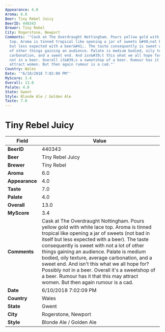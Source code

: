 ```yaml
---
Appearance: 4.0
Aroma: 6.0
Beer: Tiny Rebel Juicy
BeerID: 440343
Brewer: Tiny Rebel
City: Rogerstone, Newport
Comments: '"Cask at The Overdraught Nottingham. Pours yellow gold with white lace
  top. Aroma is tinned tropical like opening a jar of sweets &#40;not bad in itself
  but less expected with a beer&#41;. The taste consequently is sweet with not a lot
  of other things gaining an audience. Palate is medium bodied, oily texture, average
  carbonation, and a sweet end. And isn&#39;t this what we all hope for? Possibly
  not in a beer. Overall it&#39;s a sweetshop of a beer. Rumour has it that this may
  attract women. But then again rumour is a cad."'
Country: Wales
Date: '"6/10/2018 7:02:09 PM"'
MyScore: 3.4
Overall: 13.0
Palate: 4.0
State: Gwent
Style: Blonde Ale / Golden Ale
Taste: 7.0
---
```


# Tiny Rebel Juicy

| Field         | Value |
|---------------|-------|
| **BeerID** | 440343 |
| **Beer** | Tiny Rebel Juicy |
| **Brewer** | Tiny Rebel |
| **Aroma** | 6.0 |
| **Appearance** | 4.0 |
| **Taste** | 7.0 |
| **Palate** | 4.0 |
| **Overall** | 13.0 |
| **MyScore** | 3.4 |
| **Comments** | Cask at The Overdraught Nottingham. Pours yellow gold with white lace top. Aroma is tinned tropical like opening a jar of sweets &#40;not bad in itself but less expected with a beer&#41;. The taste consequently is sweet with not a lot of other things gaining an audience. Palate is medium bodied, oily texture, average carbonation, and a sweet end. And isn&#39;t this what we all hope for? Possibly not in a beer. Overall it&#39;s a sweetshop of a beer. Rumour has it that this may attract women. But then again rumour is a cad. |
| **Date** | 6/10/2018 7:02:09 PM |
| **Country** | Wales |
| **State** | Gwent |
| **City** | Rogerstone, Newport |
| **Style** | Blonde Ale / Golden Ale |
